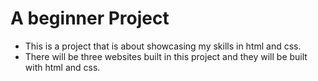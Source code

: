 # A beginner Project

* This is a project that is about showcasing my skills in html and css.
* There will be three websites built in this project and they will be built with html and css.

